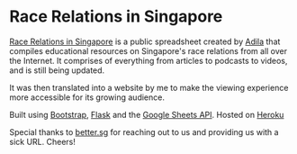 # Race Relations in Singapore
[Race Relations in Singapore](racerelations.better.sg) is a public spreadsheet created by [Adila](https://www.instagram.com/adila_s/?hl=en) that compiles educational resources on Singapore's race relations from all over the Internet. It comprises of everything from articles to podcasts to videos, and is still being updated. 


It was then translated into a website by me to make the viewing experience more accessible for its growing audience. 


Built using [Bootstrap](https://getbootstrap.com/), [Flask](https://flask.palletsprojects.com/en/1.1.x/) and the [Google Sheets API](https://developers.google.com/sheets/api). Hosted on [Heroku](https://dashboard.heroku.com/apps)


Special thanks to [better.sg](better.sg) for reaching out to us and providing us with a sick URL. Cheers!
